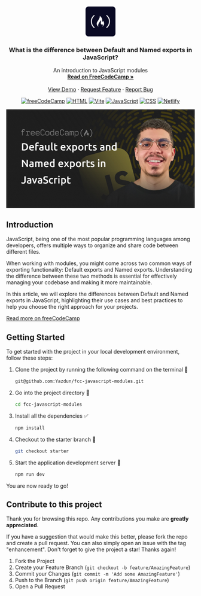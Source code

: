 <div id="top"></div>

<!-- PROJECT LOGO -->
<br />
<div align="center">
  <a href="https://www.freecodecamp.org/">
    <img src="./public/fcc.png" alt="Logo" width="80" height="80">
  </a>

<h3 align="center">What is the difference between Default and Named exports in JavaScript?</h3>

  <p align="center">
    An introduction to JavaScript modules
    <br />
    <a href="https://www.freecodecamp.org/news/what-is-the-difference-between-default-and-named-exports-in-javascript"><strong>Read on FreeCodeCamp »</strong></a>
    <br />
    <br />
    <a href="https://fcc-javascript-modules.netlify.app/">View Demo</a>
    ·
    <a href="https://github.com/Yazdun/fcc-javascript-modules/issues">Request Feature</a>
    ·
    <a href="https://github.com/Yazdun/fcc-javascript-modules/issues">Report Bug</a>
  </p>

[![freeCodeCamp](https://img.shields.io/badge/-freeCodeCamp-brightgreen?logo=freeCodeCamp)](https://www.freecodecamp.org/)
[![HTML](https://img.shields.io/badge/-HTML-orange?logo=html5)](https://developer.mozilla.org/en-US/docs/Web/HTML)
[![Vite](https://img.shields.io/badge/-Vite-663399?logo=vite)](https://vitejs.dev/)
[![JavaScript](https://img.shields.io/badge/-JavaScript-yellow?logo=javascript)](https://developer.mozilla.org/en-US/docs/Web/JavaScript)
[![CSS](https://img.shields.io/badge/-CSS-blue?logo=css3)](https://developer.mozilla.org/en-US/docs/Web/CSS)
[![Netlify](https://img.shields.io/badge/-Netlify-006400?logo=netlify)](https://www.netlify.com/)

</div>

<div align="center">

![Thumbnail](./public/thumbnail.jpg)

</div>

## Introduction

JavaScript, being one of the most popular programming languages among developers, offers multiple ways to organize and share code between different files.

When working with modules, you might come across two common ways of exporting functionality: Default exports and Named exports.
Understanding the difference between these two methods is essential for effectively managing your codebase and making it more maintainable.

In this article, we will explore the differences between Default and Named exports in JavaScript, highlighting their use cases and best practices to help you choose the right approach for your projects.

[Read more on freeCodeCamp](https://www.freecodecamp.org/news/what-is-the-difference-between-default-and-named-exports-in-javascript)

## Getting Started

To get started with the project in your local development environment, follow
these steps:

1. Clone the project by running the following command on the terminal 🔽
   ```sh
   git@github.com:Yazdun/fcc-javascript-modules.git
   ```
2. Go into the project directory 🔽

   ```sh
   cd fcc-javascript-modules
   ```

3. Install all the dependencies ✅
   ```sh
   npm install
   ```
4. Checkout to the starter branch 🌴
   ```sh
   git checkout starter
   ```
5. Start the application development server 🚀
   ```sh
   npm run dev
   ```

You are now ready to go!

## Contribute to this project

Thank you for browsing this repo. Any contributions you make are **greatly
appreciated**.

If you have a suggestion that would make this better, please fork the repo and
create a pull request. You can also simply open an issue with the tag
"enhancement". Don't forget to give the project a star! Thanks again!

1. Fork the Project
2. Create your Feature Branch (`git checkout -b feature/AmazingFeature`)
3. Commit your Changes (`git commit -m 'Add some AmazingFeature'`)
4. Push to the Branch (`git push origin feature/AmazingFeature`)
5. Open a Pull Request
